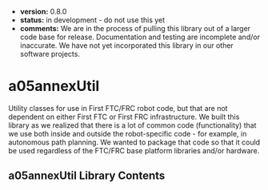 * **version:** 0.8.0
* **status:** in development - do not use this yet
* **comments:** We are in the process of pulling this library out of a larger code base for release. Documentation and
  testing are incomplete and/or inaccurate. We have not yet incorporated this library in our other software projects.

# a05annexUtil
Utility classes for use in First FTC/FRC robot code, but that are not dependent on either
First FTC or First FRC infrastructure. We built this library as we realized that there 
is a lot of common code (functionality) that we use both inside and outside the
robot-specific code - for example, in autonomous path planning. We wanted to package that code so that it could be
used regardless of the FTC/FRC base platform libraries and/or hardware.

## a05annexUtil Library Contents
